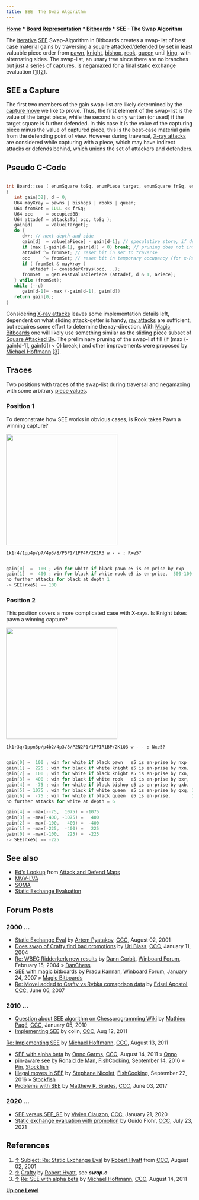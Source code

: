 ```yaml
---
title: SEE  The Swap Algorithm
---
```

**[Home](Home "Home") \* [Board Representation](Board_Representation "Board Representation") \* [Bitboards](Bitboards "Bitboards") \* SEE - The Swap Algorithm**


The [iterative](Iteration "Iteration") [SEE](Static_Exchange_Evaluation "Static Exchange Evaluation") Swap-Algorithm in Bitboards creates a swap-list of best case [material](Material "Material") gains by traversing a [square attacked/defended by](Square_Attacked_By "Square Attacked By") set in least valuable piece order from [pawn](Pawn "Pawn"), [knight](Knight "Knight"), [bishop](Bishop "Bishop"), [rook](Rook "Rook"), [queen](Queen "Queen") until [king](King "King"), with alternating sides. The swap-list, an unary tree since there are no branches but just a series of captures, is [negamaxed](Negamax "Negamax") for a final static exchange evaluation <a id="cite-note-1" href="#cite-ref-1">[1]</a><a id="cite-note-2" href="#cite-ref-2">[2]</a>.



## SEE a Capture


The first two members of the gain swap-list are likely determined by the [capture move](Captures "Captures") we like to prove. Thus, the first element of the swap-list is the value of the target piece, while the second is only written (or used) if the target square is further defended. In this case it is the value of the capturing piece minus the value of captured piece, this is the best-case material gain from the defending point of view. However during traversal, [X-ray attacks](X-ray_Attacks_(Bitboards) "X-ray Attacks (Bitboards)") are considered while capturing with a piece, which may have indirect attacks or defends behind, which unions the set of attackers and defenders. 



## Pseudo C-Code



```C++

int Board::see ( enumSquare toSq, enumPiece target, enumSquare frSq, enumPiece aPiece)
{
   int gain[32], d = 0;
   U64 mayXray = pawns | bishops | rooks | queen;
   U64 fromSet = 1ULL << frSq;
   U64 occ     = occupiedBB;
   U64 attadef = attacksTo( occ, toSq );
   gain[d]     = value[target];
   do {
      d++; // next depth and side
      gain[d]  = value[aPiece] - gain[d-1]; // speculative store, if defended
      if (max (-gain[d-1], gain[d]) < 0) break; // pruning does not influence the result
      attadef ^= fromSet; // reset bit in set to traverse
      occ     ^= fromSet; // reset bit in temporary occupancy (for x-Rays)
      if ( fromSet & mayXray )
         attadef |= considerXrays(occ, ..);
      fromSet  = getLeastValuablePiece (attadef, d & 1, aPiece);
   } while (fromSet);
   while (--d)
      gain[d-1]= -max (-gain[d-1], gain[d])
   return gain[0];
}

```

Considering [X-ray attacks](X-ray_Attacks_(Bitboards) "X-ray Attacks (Bitboards)") leaves some implementation details left, dependent on what sliding attack-getter is handy, [ray attacks](Classical_Approach "Classical Approach") are sufficient, but requires some effort to determine the ray-direction. With [Magic Bitboards](Magic_Bitboards "Magic Bitboards") one will likely use something similar as the sliding piece subset of [Square Attacked By](Square_Attacked_By "Square Attacked By"). The preliminary pruning of the swap-list fill (if (max (-gain[d-1], gain[d]) < 0) break;) and other improvements were proposed by [Michael Hoffmann](Michael_Hoffmann "Michael Hoffmann") <a id="cite-note-3" href="#cite-ref-3">[3]</a>.



## Traces


Two positions with traces of the swap-list during traversal and negamaxing with some arbitrary [piece values](Material "Material").



### Position 1


To demonstrate how SEE works in obvious cases, is Rook takes Pawn a winning capture?


<img src="https://lichess1.org/export/fen.gif?fen=1k1r4/1pp4p/p7/4p3/8/P5P1/1PP4P/2K1R3 w - - ; Rxe5?" style="
    width: 300px;
">

```
1k1r4/1pp4p/p7/4p3/8/P5P1/1PP4P/2K1R3 w - - ; Rxe5?

```


```C++

gain[0]  =  100 ; win for white if black pawn e5 is en-prise by rxp
gain[1]  =  400 ; win for black if white rook e5 is en-prise,  500-100, speculative store
no further attacks for black at depth 1
-> SEE(rxe5) == 100

```

### Position 2


This position covers a more complicated case with X-rays. Is Knight takes pawn a winning capture?


<img src="https://lichess1.org/export/fen.gif?fen=1k1r3q/1ppn3p/p4b2/4p3/8/P2N2P1/1PP1R1BP/2K1Q3 w - - ; Nxe5?" style="
    width: 300px;
">


```
1k1r3q/1ppn3p/p4b2/4p3/8/P2N2P1/1PP1R1BP/2K1Q3 w - - ; Nxe5?

```


```C++

gain[0] =  100 ; win for white if black pawn   e5 is en-prise by nxp
gain[1] =  225 ; win for black if white knight e5 is en-prise by nxn,  325- 100
gain[2] =  100 ; win for white if black knight e5 is en-prise by rxn,  325- 225 -> x-rays includes queen e1
gain[3] =  400 ; win for black if white rook   e5 is en-prise by bxr,  500- 100 -> x-rays includes queen h8
gain[4] =  -75 ; win for white if black bishop e5 is en-prise by qxb,  325- 400
gain[5] = 1075 ; win for black if white queen  e5 is en-prise by qxq, 1000- -75
gain[6] =  -75 ; win for white if black queen  e5 is en-prise,        1000-1075 speculative store
no further attacks for white at depth = 6

gain[4] = -max(--75,  1075) = -1075
gain[3] = -max(-400, -1075) =   400
gain[2] = -max(-100,   400) =  -400
gain[1] = -max(-225,  -400) =   225
gain[0] = -max(-100,   225) =  -225
-> SEE(nxe5) == -225

```

## See also


* [Ed's Lookup](Attack_and_Defend_Maps#EDsLookup "Attack and Defend Maps") from [Attack and Defend Maps](Attack_and_Defend_Maps "Attack and Defend Maps")
* [MVV-LVA](MVV-LVA "MVV-LVA")
* [SOMA](SOMA "SOMA")
* [Static Exchange Evaluation](Static_Exchange_Evaluation "Static Exchange Evaluation")


## Forum Posts


### 2000 ...


* [Static Exchange Eval](https://www.stmintz.com/ccc/index.php?id=178979) by [Artem Pyatakov](Artem_Petakov "Artem Petakov"), [CCC](CCC "CCC"), August 02, 2001
* [Does swap of Crafty find bad promotions](https://www.stmintz.com/ccc/index.php?id=341658) by [Uri Blass](Uri_Blass "Uri Blass"), [CCC](CCC "CCC"), January 11, 2004
* [Re: WBEC Ridderkerk new results](http://www.open-aurec.com/wbforum/viewtopic.php?f=18&t=46486&p=176048#p176025) by [Dann Corbit](Dann_Corbit "Dann Corbit"), [Winboard Forum](Computer_Chess_Forums "Computer Chess Forums"), February 15, 2004 » [DanChess](DanChess "DanChess")
* [SEE with magic bitboards](http://www.open-aurec.com/wbforum/viewtopic.php?t=6104) by [Pradu Kannan](Pradu_Kannan "Pradu Kannan"), [Winboard Forum](Computer_Chess_Forums "Computer Chess Forums"), January 24, 2007 » [Magic Bitboards](Magic_Bitboards "Magic Bitboards")
* [Re: Movei added to Crafty vs Rybka comaprison data](http://www.talkchess.com/forum/viewtopic.php?topic_view=threads&p=123511&t=14168) by [Edsel Apostol](Edsel_Apostol "Edsel Apostol"), [CCC](CCC "CCC"), June 06, 2007


### 2010 ...


* [Question about SEE algorithm on Chessprogramming Wiki](http://www.talkchess.com/forum/viewtopic.php?t=31479) by [Mathieu Pagé](Mathieu_Pag%C3%A9 "Mathieu Pagé"), [CCC](CCC "CCC"), January 05, 2010
* [Implementing SEE](http://www.talkchess.com/forum/viewtopic.php?t=40046) by colin, [CCC](CCC "CCC"), Aug 12, 2011


 [Re: Implementing SEE](http://www.talkchess.com/forum/viewtopic.php?topic_view=threads&p=419174&t=40046) by [Michael Hoffmann](Michael_Hoffmann "Michael Hoffmann"), [CCC](CCC "CCC"), August 13, 2011
* [SEE with alpha beta](http://www.talkchess.com/forum/viewtopic.php?t=40054) by [Onno Garms](Onno_Garms "Onno Garms"), [CCC](CCC "CCC"), August 14, 2011 » [Onno](Onno "Onno")
* [pin-aware see](https://groups.google.com/d/msg/fishcooking/S_4E_Xs5HaE/mS3VTnuEFgAJ) by [Ronald de Man](Ronald_de_Man "Ronald de Man"), [FishCooking](Computer_Chess_Forums "Computer Chess Forums"), September 14, 2016 » [Pin](Pin "Pin"), [Stockfish](Stockfish "Stockfish")
* [Illegal moves in SEE](https://groups.google.com/d/msg/fishcooking/9mcmjnyqbAQ/S6mDA0QsAAAJ) by [Stephane Nicolet](Stephane_Nicolet "Stephane Nicolet"), [FishCooking](Computer_Chess_Forums "Computer Chess Forums"), September 22, 2016 » [Stockfish](Stockfish "Stockfish")
* [Problems with SEE](http://www.talkchess.com/forum/viewtopic.php?t=64166) by [Matthew R. Brades](Matthew_R._Brades "Matthew R. Brades"), [CCC](CCC "CCC"), June 03, 2017


### 2020 ...


* [SEE versus SEE\_GE](http://www.talkchess.com/forum3/viewtopic.php?f=7&t=72862) by [Vivien Clauzon](Vivien_Clauzon "Vivien Clauzon"), [CCC](CCC "CCC"), January 21, 2020
* [Static exchange evaluation with promotion](http://www.talkchess.com/forum3/viewtopic.php?f=7&t=77787) by Guido Flohr, [CCC](CCC "CCC"), July 23, 2021


## References


1. <a id="cite-ref-1" href="#cite-note-1">↑</a> [Subject: Re: Static Exchange Eval](https://www.stmintz.com/ccc/index.php?id=178981) by [Robert Hyatt](Robert_Hyatt "Robert Hyatt") from [CCC](Computer_Chess_Forums "Computer Chess Forums"), August 02, 2001
2. <a id="cite-ref-2" href="#cite-note-2">↑</a> [Crafty](Crafty "Crafty") by [Robert Hyatt](Robert_Hyatt "Robert Hyatt"), see ***swap.c***
3. <a id="cite-ref-3" href="#cite-note-3">↑</a> [Re: SEE with alpha beta](http://www.talkchess.com/forum/viewtopic.php?topic_view=threads&p=419315&t=40054) by [Michael Hoffmann](Michael_Hoffmann "Michael Hoffmann"), [CCC](CCC "CCC"), August 14, 2011

**[Up one Level](Bitboards "Bitboards")**







 
